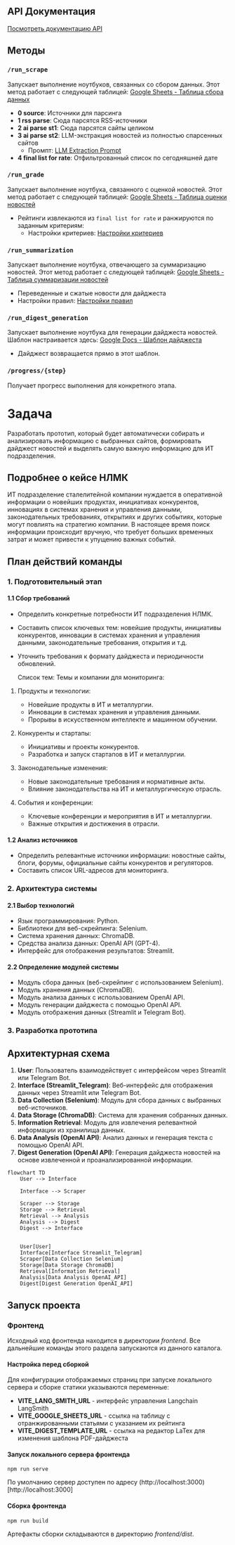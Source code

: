 ## API Документация

[Посмотреть документацию API](http://45.133.178.134:35474/docs)

## Методы

### `/run_scrape`
Запускает выполнение ноутбуков, связанных со сбором данных. Этот метод работает с следующей таблицей:
[Google Sheets - Таблица сбора данных](https://docs.google.com/spreadsheets/d/1BA1nioQqc048FFvKXcpP5VqL_73kXNCcSx0m-jhI2MQ/edit?gid=0#gid=0)
- **0 source**: Источники для парсинга
- **1 rss parse**: Сюда парсятся RSS-источники
- **2 ai parse st1**: Сюда парсятся сайты целиком
- **3 ai parse st2**: LLM-экстракция новостей из полностью спарсенных сайтов
  - Промпт: [LLM Extraction Prompt](https://smith.langchain.com/hub/mlenparrot/nlmk_aiparse)
- **4 final list for rate**: Отфильтрованный список по сегодняшней дате

### `/run_grade`
Запускает выполнение ноутбука, связанного с оценкой новостей. Этот метод работает с следующей таблицей:
[Google Sheets - Таблица оценки новостей](https://docs.google.com/spreadsheets/d/1cIB0yjbP-uInz7k0rs7zRruyct7C3Cks3P7DUGZTFlc/edit?gid=1994196678#gid=1994196678)
- Рейтинги извлекаются из `final list for rate` и ранжируются по заданным критериям:
  - Настройки критериев: [Настройки критериев](https://smith.langchain.com/hub/mlenparrot/nlmk_summary)

### `/run_summarization`
Запускает выполнение ноутбука, отвечающего за суммаризацию новостей. Этот метод работает с следующей таблицей:
[Google Sheets - Таблица суммаризации новостей](https://docs.google.com/spreadsheets/d/1cIB0yjbP-uInz7k0rs7zRruyct7C3Cks3P7DUGZTFlc/edit?gid=1994196678#gid=1994196678)
- Переведенные и сжатые новости для дайджеста
- Настройки правил: [Настройки правил](https://smith.langchain.com/hub/mlenparrot/nlmk_grade)

### `/run_digest_generation`
Запускает выполнение ноутбука для генерации дайджеста новостей. Шаблон настраивается здесь:
[Google Docs - Шаблон дайджеста](https://docs.google.com/document/d/1Rtfhw54kpkmuPmA7xpt9CVx5J_70kMiL636MQzl3dck/edit)
- Дайджест возвращается прямо в этот шаблон.

### `/progress/{step}`
Получает прогресс выполнения для конкретного этапа.





# Задача

Разработать прототип, который будет автоматически собирать и анализировать информацию с выбранных сайтов, формировать дайджест новостей и выделять самую важную информацию для ИТ подразделения.

## Подробнее о кейсе НЛМК

ИТ подразделение сталелитейной компании нуждается в оперативной информации о новейших продуктах, инициативах конкурентов, инновациях в системах хранения и управления данными, законодательных требованиях, открытиях и других событиях, которые могут повлиять на стратегию компании. В настоящее время поиск информации происходит вручную, что требует больших временных затрат и может привести к упущению важных событий.

## План действий команды

### 1. Подготовительный этап

#### 1.1 Сбор требований
- Определить конкретные потребности ИТ подразделения НЛМК.
- Составить список ключевых тем: новейшие продукты, инициативы конкурентов, инновации в системах хранения и управления данными, законодательные требования, открытия и т.д.
- Уточнить требования к формату дайджеста и периодичности обновлений.

  Список тем:
  Темы и компании для мониторинга:
1. Продукты и технологии:
   - Новейшие продукты в ИТ и металлургии.
   - Инновации в системах хранения и управления данными.
   - Прорывы в искусственном интеллекте и машинном обучении.

2. Конкуренты и стартапы:
   - Инициативы и проекты конкурентов.
   - Разработка и запуск стартапов в ИТ и металлургии.

3. Законодательные изменения:
   - Новые законодательные требования и нормативные акты.
   - Влияние законодательства на ИТ и металлургическую отрасль.

4. События и конференции:
   - Ключевые конференции и мероприятия в ИТ и металлургии.
   - Важные открытия и достижения в отрасли.

#### 1.2 Анализ источников
- Определить релевантные источники информации: новостные сайты, блоги, форумы, официальные сайты конкурентов и регуляторов.
- Составить список URL-адресов для мониторинга.

### 2. Архитектура системы

#### 2.1 Выбор технологий
- Язык программирования: Python.
- Библиотеки для веб-скрейпинга: Selenium.
- Система хранения данных: ChromaDB.
- Средства анализа данных: OpenAI API (GPT-4).
- Интерфейс для отображения результатов: Streamlit.

#### 2.2 Определение модулей системы
- Модуль сбора данных (веб-скрейпинг с использованием Selenium).
- Модуль хранения данных (ChromaDB).
- Модуль анализа данных с использованием OpenAI API.
- Модуль генерации дайджеста с помощью OpenAI API.
- Модуль отображения данных (Streamlit и Telegram Bot).

### 3. Разработка прототипа

## Архитектурная схема
1. **User**: Пользователь взаимодействует с интерфейсом через Streamlit или Telegram Bot.
2. **Interface (Streamlit_Telegram)**: Веб-интерфейс для отображения данных через Streamlit или Telegram Bot.
3. **Data Collection (Selenium)**: Модуль для сбора данных с выбранных веб-источников.
4. **Data Storage (ChromaDB)**: Система для хранения собранных данных.
5. **Information Retrieval**: Модуль для извлечения релевантной информации из хранилища данных.
6. **Data Analysis (OpenAI API)**: Анализ данных и генерация текста с помощью OpenAI API.
7. **Digest Generation (OpenAI API)**: Генерация дайджеста новостей на основе извлеченной и проанализированной информации.


```mermaid
flowchart TD
    User --> Interface
    
    Interface --> Scraper
    
    Scraper --> Storage
    Storage --> Retrieval
    Retrieval --> Analysis
    Analysis --> Digest
    Digest --> Interface
    
    
    User[User]
    Interface[Interface Streamlit_Telegram]
    Scraper[Data Collection Selenium]
    Storage[Data Storage ChromaDB]
    Retrieval[Information Retrieval]
    Analysis[Data Analysis OpenAI_API]
    Digest[Digest Generation OpenAI_API]
```

## Запуск проекта
### Фронтенд
Исходный код фронтенда находится в директории *frontend*. Все дальнейшие команды этого раздела запускаются из данного каталога.
#### Настройка перед сборкой
Для конфигурации отображаемых страниц при запуске локального сервера и сборке статики указываются переменные:
* **VITE_LANG_SMITH_URL** - интерфейс управления Langchain LangSmith
* **VITE_GOOGLE_SHEETS_URL** - ссылка на таблицу с отранжированными статьями с указанием их рейтинга
* **VITE_DIGEST_TEMPLATE_URL** - ссылка на редактор LaTex для изменения шаблона PDF-дайджеста
#### Запуск локального сервера фронтенда
```shell
npm run serve
```
По умолчанию сервер доступен по адресу (http://localhost:3000)[http://localhost:3000]
#### Сборка фронтенда
```shell
npm run build
```
Артефакты сборки складываются в директорию *frontend/dist*.



